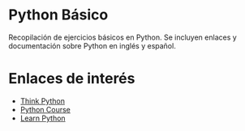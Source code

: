 # Python Básico
Recopilación de ejercicios básicos en Python. Se incluyen enlaces y documentación sobre Python en inglés y español.

# Enlaces de interés
* [Think Python](https://greenteapress.com/wp/think-python/)
* [Python Course](https://www.python-course.eu/)
* [Learn Python](https://www.learnpython.org/es/)
